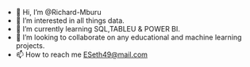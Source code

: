 - 👋 Hi, I’m @Richard-Mburu
- 👀 I’m interested in all things data.
- 🌱 I’m currently learning SQL,TABLEU & POWER BI.
- 💞️ I’m looking to collaborate on any educational and machine learning projects.
- 📫 How to reach me ESeth49@mail.com

<!---
Richard-Mburu/Richard-Mburu is a ✨ special ✨ repository because its `README.md` (this file) appears on your GitHub profile.
You can click the Preview link to take a look at your changes.
--->
